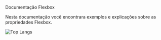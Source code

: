 Documentação Flexbox

Nesta documentação você encontrara exemplos e explicações sobre as propriedades Flexbox.

![Top Langs](https://github-readme-stats.vercel.app/api/top-langs/?username=Fabio42-sys&hide_progress=true)
